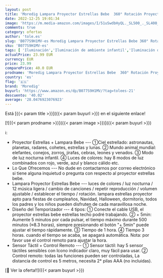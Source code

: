 ```yaml
---
layout: post
title: 'Moredig Lampara Proyector Estrellas Bebe  360° Rotación Proyector Bebes Luces y Musica con Temporizador y Control Remoto  8 Modos Romántica luz de la Noche  Perfecto Regalo para Bebés  Negro'
date: 2022-12-25 19:01:34
image: 'https://m.media-amazon.com/images/I/51uSwdbHyQL._SL500_._SL400_.jpg'
comments: true
category: ofertas
author: 'tole.es'
slug: 'B077S9H1MV-es Moredig Lampara Proyector Estrellas Bebe 360° Rotación...'
sku: 'B077S9H1MV-es'
tags: [ 'Iluminación','Iluminación de ambiente infantil','Iluminación de interior','Iluminación infantil nocturna','Lámparas e iluminación infantil','bebe','bebés','moredig','🇪🇸', ]
actualPrice: 23.99 EUR
currency: EUR
price: 23.99
comparePrice: 40.0 EUR
prodname: 'Moredig Lampara Proyector Estrellas Bebe  360° Rotación Proyector Bebes Luces y Musica con Temporizador y Control Remoto  8 Modos Romántica luz de la Noche  Perfecto Regalo para Bebés  Negro'
country: 'es'
flag: '🇪🇸'
brand: 'Moredig'
buyurl: 'https://www.amazon.es/dp/B077S9H1MV/?tag=tolees-21'
descuento: '40.02'
average: '28.0476923076923'
---
```


Está [{{< param title >}}]({{< param buyurl >}}) en el siguiente enlace!

[![{{< param prodname >}}]({{< param image >}})]({{< param buyurl >}})

ℹ️:

- Proyector Estrellas + Lampara Bebe --- ①Ciel estrellado: astronautas, planetas, radares, cohetes, estrellas y lunas. ② Mundo animal mundial: elefantes, conejos, zorros, jirafas, cebras, leones y venados. ③ Modo de luz nocturna infantil. ④ Luces de colores: hay 8 modos de luz combinados con rojo, verde, azul y blanco cálido etc.
- Lo Que Ofrecemos --- No dude en contactarnos por correo electrónico si tiene alguna inquietud o pregunta con respecto al proyector estrellas bebe.
- Lampara Proyector Estrellas Bebe --- luces de colores / luz nocturna / 12 música ligera / cambio de canciones / repetir reproducción / volumen ajustable / establecer el tiempo / rotación. lampara estrellas proyector apto para fiestas de cumpleaños, Navidad, Halloween, dormitorio, todos los padres y los niños pueden disfruten de cada maravillosa noche.
- Diseño del Temporizador --- 4 tipos: ① Conecte el cable USB, el proyector estrellas bebe estrellas techo podré trabajando. ② + 5min: Aumente 5 minutos por cada pulsar, el tiempo máximo durante 500 minutos (≈8.3 horas), siempre presionando el botón "+ 5min" puede ajustar el tiempo rápidamente. ③ Tiempo de 1 hora. ④ Tiempo 3 horas. cuando el tiempo se acaba, se apagará automática. Nota: por favor use el control remoto para ajustar la hora.
- Sensor Táctil + Control Remoto --- ① Sensor táctil: hay 5 sensor táctiles sensibles con Icono indicador claro, muy fácil para usar. ② Control remoto: todas las funciones pueden ser controladas, La distancia de control es 5 metros, necesita 2* pilas AAA (no incluidas).

[🛒 Ver la oferta!!]({{< param buyurl >}})
